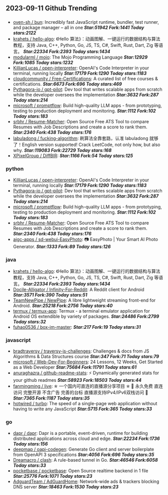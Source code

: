 ## 2023-09-11 Github Trending

### 
* [oven-sh / bun](https://github.com/oven-sh/bun): Incredibly fast JavaScript runtime, bundler, test runner, and package manager – all in one ***Star:51942 Fork:1441 Today stars:2122***
* [krahets / hello-algo](https://github.com/krahets/hello-algo): 《Hello 算法》：动画图解、一键运行的数据结构与算法教程，支持 Java, C++, Python, Go, JS, TS, C#, Swift, Rust, Dart, Zig 等语言。 ***Star:22334 Fork:2393 Today stars:1434***
* [modularml / mojo](https://github.com/modularml/mojo): The Mojo Programming Language ***Star:12929 Fork:1085 Today stars:1232***
* [KillianLucas / open-interpreter](https://github.com/KillianLucas/open-interpreter): OpenAI's Code Interpreter in your terminal, running locally ***Star:17179 Fork:1290 Today stars:1183***
* [cloudcommunity / Free-Certifications](https://github.com/cloudcommunity/Free-Certifications): A curated list of free courses & certifications. ***Star:6673 Fork:696 Today stars:469***
* [Pythagora-io / gpt-pilot](https://github.com/Pythagora-io/gpt-pilot): Dev tool that writes scalable apps from scratch while the developer oversees the implementation ***Star:3632 Fork:287 Today stars:214***
* [microsoft / promptflow](https://github.com/microsoft/promptflow): Build high-quality LLM apps - from prototyping, testing to production deployment and monitoring. ***Star:1112 Fork:102 Today stars:183***
* [srbhr / Resume-Matcher](https://github.com/srbhr/Resume-Matcher): Open Source Free ATS Tool to compare Resumes with Job Descriptions and create a score to rank them. ***Star:2340 Fork:438 Today stars:176***
* [labuladong / fucking-algorithm](https://github.com/labuladong/fucking-algorithm): 刷算法全靠套路，认准 labuladong 就够了！English version supported! Crack LeetCode, not only how, but also why. ***Star:119083 Fork:22729 Today stars:168***
* [XPixelGroup / DiffBIR](https://github.com/XPixelGroup/DiffBIR):  ***Star:1166 Fork:54 Today stars:125***

### python
* [KillianLucas / open-interpreter](https://github.com/KillianLucas/open-interpreter): OpenAI's Code Interpreter in your terminal, running locally ***Star:17179 Fork:1290 Today stars:1183***
* [Pythagora-io / gpt-pilot](https://github.com/Pythagora-io/gpt-pilot): Dev tool that writes scalable apps from scratch while the developer oversees the implementation ***Star:3632 Fork:287 Today stars:214***
* [microsoft / promptflow](https://github.com/microsoft/promptflow): Build high-quality LLM apps - from prototyping, testing to production deployment and monitoring. ***Star:1112 Fork:102 Today stars:183***
* [srbhr / Resume-Matcher](https://github.com/srbhr/Resume-Matcher): Open Source Free ATS Tool to compare Resumes with Job Descriptions and create a score to rank them. ***Star:2340 Fork:438 Today stars:176***
* [aigc-apps / sd-webui-EasyPhoto](https://github.com/aigc-apps/sd-webui-EasyPhoto): 📷 EasyPhoto | Your Smart AI Photo Generator. ***Star:1333 Fork:89 Today stars:126***

### java
* [krahets / hello-algo](https://github.com/krahets/hello-algo): 《Hello 算法》：动画图解、一键运行的数据结构与算法教程，支持 Java, C++, Python, Go, JS, TS, C#, Swift, Rust, Dart, Zig 等语言。 ***Star:22334 Fork:2393 Today stars:1434***
* [Docile-Alligator / Infinity-For-Reddit](https://github.com/Docile-Alligator/Infinity-For-Reddit): A Reddit client for Android ***Star:3571 Fork:390 Today stars:51***
* [TeamNewPipe / NewPipe](https://github.com/TeamNewPipe/NewPipe): A libre lightweight streaming front-end for Android. ***Star:25218 Fork:2756 Today stars:40***
* [termux / termux-app](https://github.com/termux/termux-app): Termux - a terminal emulator application for Android OS extendible by variety of packages. ***Star:24486 Fork:2799 Today stars:32***
* [fuhao0536 / box-im-master](https://github.com/fuhao0536/box-im-master):  ***Star:217 Fork:19 Today stars:31***

### javascript
* [bradtraversy / traversy-js-challenges](https://github.com/bradtraversy/traversy-js-challenges): Challenges & docs from JS Algorithms & Data Structures course ***Star:347 Fork:71 Today stars:79***
* [microsoft / Web-Dev-For-Beginners](https://github.com/microsoft/Web-Dev-For-Beginners): 24 Lessons, 12 Weeks, Get Started as a Web Developer ***Star:75684 Fork:11791 Today stars:61***
* [anuraghazra / github-readme-stats](https://github.com/anuraghazra/github-readme-stats): ⚡ Dynamically generated stats for your github readmes ***Star:58923 Fork:18503 Today stars:44***
* [fanmingming / live](https://github.com/fanmingming/live): ✯ 一个国内可直连的直播源分享项目 ✯ 🔕 永久免费 直连访问 完整开源 不含广告 完善的台标 直播源支持IPv4/IPv6双栈访问 🔕 ***Star:7365 Fork:1187 Today stars:35***
* [hotwired / turbo](https://github.com/hotwired/turbo): The speed of a single-page web application without having to write any JavaScript ***Star:5715 Fork:365 Today stars:33***

### go
* [dapr / dapr](https://github.com/dapr/dapr): Dapr is a portable, event-driven, runtime for building distributed applications across cloud and edge. ***Star:22234 Fork:1736 Today stars:156***
* [deepmap / oapi-codegen](https://github.com/deepmap/oapi-codegen): Generate Go client and server boilerplate from OpenAPI 3 specifications ***Star:4056 Fork:696 Today stars:35***
* [Dreamacro / clash](https://github.com/Dreamacro/clash): A rule-based tunnel in Go. ***Star:46546 Fork:6058 Today stars:33***
* [pocketbase / pocketbase](https://github.com/pocketbase/pocketbase): Open Source realtime backend in 1 file ***Star:25776 Fork:1071 Today stars:23***
* [AdguardTeam / AdGuardHome](https://github.com/AdguardTeam/AdGuardHome): Network-wide ads & trackers blocking DNS server ***Star:18463 Fork:1530 Today stars:23***
